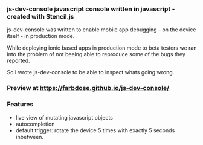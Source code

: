 ### js-dev-console javascript console written in javascript - created with Stencil.js

js-dev-console was written to enable mobile app debugging - on the device itself - in production mode.

While deploying ionic based apps in production mode to beta testers we ran into the problem of not beeing able to reproduce some of the bugs they reported. 

So I wrote js-dev-console to be able to inspect whats going wrong.

### Preview at https://farbdose.github.io/js-dev-console/

### Features

* live view of mutating javascript objects
* autocompletion
* default trigger: rotate the device 5 times with exactly 5 seconds inbetween.
